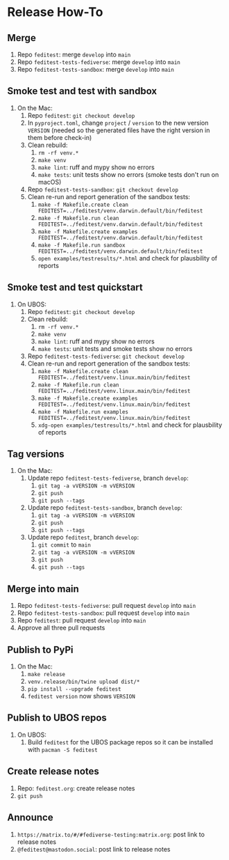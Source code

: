 # Release How-To

## Merge

1. Repo `feditest`: merge `develop` into `main`
1. Repo `feditest-tests-fediverse`: merge `develop` into `main`
1. Repo `feditest-tests-sandbox`: merge `develop` into `main`

## Smoke test and test with sandbox

1. On the Mac:
   1. Repo `feditest`: `git checkout develop`
   1. In `pyproject.toml`, change `project` / `version` to the new version `VERSION` (needed so the generated files have the right version in them before check-in)
   1. Clean rebuild:
      1. `rm -rf venv.*`
      1. `make venv`
      1. `make lint`: ruff and mypy show no errors
      1. `make tests`: unit tests show no errors (smoke tests don't run on macOS)
   1. Repo `feditest-tests-sandbox`: `git checkout develop`
   1. Clean re-run and report generation of the sandbox tests:
      1. `make -f Makefile.create clean FEDITEST=../feditest/venv.darwin.default/bin/feditest`
      1. `make -f Makefile.run clean FEDITEST=../feditest/venv.darwin.default/bin/feditest`
      1. `make -f Makefile.create examples FEDITEST=../feditest/venv.darwin.default/bin/feditest`
      1. `make -f Makefile.run sandbox FEDITEST=../feditest/venv.darwin.default/bin/feditest`
      1. `open examples/testresults/*.html` and check for plausbility of reports

## Smoke test and test quickstart

1. On UBOS:
   1. Repo `feditest`: `git checkout develop`
   1. Clean rebuild:
      1. `rm -rf venv.*`
      1. `make venv`
      1. `make lint`: ruff and mypy show no errors
      1. `make tests`: unit tests and smoke tests show no errors
   1. Repo `feditest-tests-fediverse`: `git checkout develop`
   1. Clean re-run and report generation of the sandbox tests:
      1. `make -f Makefile.create clean FEDITEST=../feditest/venv.linux.main/bin/feditest`
      1. `make -f Makefile.run clean FEDITEST=../feditest/venv.linux.main/bin/feditest`
      1. `make -f Makefile.create examples FEDITEST=../feditest/venv.linux.main/bin/feditest`
      1. `make -f Makefile.run examples FEDITEST=../feditest/venv.linux.main/bin/feditest`
      1. `xdg-open examples/testresults/*.html` and check for plausbility of reports

## Tag versions

1. On the Mac:
   1. Update repo `feditest-tests-fediverse`, branch `develop`:
      1. `git tag -a vVERSION -m vVERSION`
      1. `git push`
      1. `git push --tags`
   1. Update repo `feditest-tests-sandbox`, branch `develop`:
      1. `git tag -a vVERSION -m vVERSION`
      1. `git push`
      1. `git push --tags`
   1. Update repo `feditest`, branch `develop`:
      1. `git commit` to `main`
      1. `git tag -a vVERSION -m vVERSION`
      1. `git push`
      1. `git push --tags`

## Merge into main

1. Repo `feditest-tests-fediverse`: pull request `develop` into `main`
1. Repo `feditest-tests-sandbox`: pull request `develop` into `main`
1. Repo `feditest`: pull request `develop` into `main`
1. Approve all three pull requests

## Publish to PyPi

1. On the Mac:
    1. `make release`
    1. `venv.release/bin/twine upload dist/*`
    1. `pip install --upgrade feditest`
    1. `feditest version` now shows `VERSION`

## Publish to UBOS repos

1. On UBOS:
   1. Build `feditest` for the UBOS package repos so it can be installed with `pacman -S feditest`

## Create release notes

1. Repo: `feditest.org`: create release notes
1. `git push`

## Announce

1. `https://matrix.to/#/#fediverse-testing:matrix.org`: post link to release notes
1. `@feditest@mastodon.social`: post link to release notes
